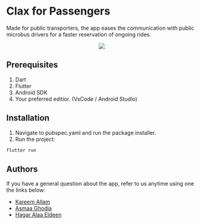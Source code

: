 # Clax for Passengers

  Made for public transporters, the app eases the communication with public microbus drivers for a faster reservation of ongoing rides.

<p align="center">
  <img src="https://i.imgur.com/DZSnCUa.png" />
</p>

## Prerequisites
1. Dart
2. Flutter
3. Android SDK
4. Your preferred editior. (VsCode / Android Studio)

## Installation
1. Navigate to pubspec.yaml and run the package installer.
2. Run the project:
```dart
flutter run
```

## Authors
If you have a general question about the app, refer to us anytime using one the links below:
- [Kareem Allam](https://github.com/KareemAllam)
- [Asmaa Ghodia](https://github.com/AsmaaMghodia)
- [Hagar Alaa Eldeen](https://github.com/HagarAlaaEldeen)

